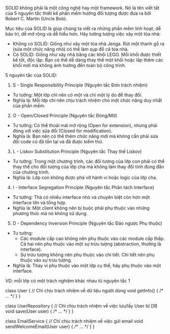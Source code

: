 SOLID không phải là một công nghệ hay một framework. Nó là tên viết tắt của 5 nguyên tắc thiết kế phần mềm hướng đối tượng được đưa ra bởi Robert C. Martin (Uncle Bob).

Mục tiêu của SOLID là giúp chúng ta viết ra những phần mềm linh hoạt, dễ bảo trì, dễ mở rộng và dễ hiểu hơn. Hãy tưởng tượng việc xây một tòa nhà:

- Không có SOLID: Giống như xây một tòa nhà Jenga. Rút một thanh gỗ ra (sửa một chức năng nhỏ) có thể làm sụp đổ cả tòa nhà.
- Có SOLID: Giống như xây nhà bằng các khối LEGO. Mỗi khối được thiết kế tốt, độc lập. Bạn có thể dễ dàng thay thế một khối hoặc lắp thêm các khối mới mà không ảnh hưởng đến toàn bộ công trình.

5 nguyên tắc của SOLID:
1. S - Single Responsibility Principle (Nguyên tắc Đơn trách nhiệm)
- Tư tưởng: Một lớp chỉ nên có một và chỉ một lý do để thay đổi.
- Nghĩa là: Mỗi lớp chỉ nên chịu trách nhiệm cho một chức năng duy nhất của phần mềm.

2. O - Open/Closed Principle (Nguyên tắc Đóng/Mở)
- Tư tưởng: Có thể thoải mái mở rộng (Open for extension), nhưng phải đóng với việc sửa đổi (Closed for modification).
- Nghĩa là: Bạn nên có thể thêm chức năng mới mà không cần phải sửa đổi code cũ đã tồn tại và đã được kiểm thử.

3. L - Liskov Substitution Principle (Nguyên tắc Thay thế Liskov)
- Tư tưởng: Trong một chương trình, các đối tượng của lớp con phải có thể thay thế cho đối tượng của lớp cha mà không làm thay đổi tính đúng đắn của chương trình.
- Nghĩa là: Lớp con không được phá vỡ hành vi hoặc logic của lớp cha.

4. I - Interface Segregation Principle (Nguyên tắc Phân tách Interface)
- Tư tưởng: Thà có nhiều interface nhỏ và chuyên biệt còn hơn một interface lớn và tổng hợp.
- Nghĩa là: Một client không nên bị buộc phải phụ thuộc vào những phương thức mà nó không sử dụng.

5. D - Dependency Inversion Principle (Nguyên tắc Đảo ngược Phụ thuộc)
- Tư tưởng:
     + Các module cấp cao không nên phụ thuộc vào các module cấp thấp. Cả hai nên phụ thuộc vào một sự trừu tượng (abstraction, thường là interface).
     + Sự trừu tượng không nên phụ thuộc vào chi tiết. Chi tiết nên phụ thuộc vào sự trừu tượng.
- Nghĩa là: Thay vì phụ thuộc vào một lớp cụ thể, hãy phụ thuộc vào một interface.

VD: mỗi lớp có một trách nghiệm khác nhau từ nguyên tắc 1

class User {
    // Chỉ chịu trách nhiệm về dữ liệu người dùng
    void getInfo() { /* ... */ }
}

class UserRepository {
    // Chỉ chịu trách nhiệm về việc lưu/lấy User từ DB
    void save(User user) { /* ... */ }
}

class EmailService {
    // Chỉ chịu trách nhiệm về việc gửi email
    void sendWelcomeEmail(User user) { /* ... */ }
}
	